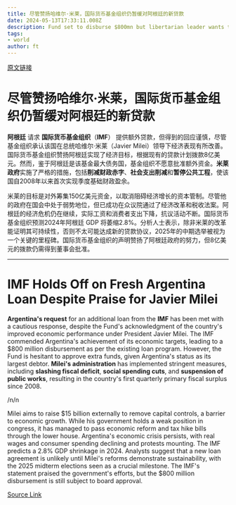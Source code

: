 ```yaml
---
title: 尽管赞扬哈维尔·米莱，国际货币基金组织仍暂缓对阿根廷的新贷款
date: 2024-05-13T17:33:11.008Z
description: Fund set to disburse $800mn but libertarian leader wants to borrow more to speed up removal of currency controls
tags: 
- world
author: ft
---
```


[原文链接](https://ft.com/content/11e0b81f-50fa-4aff-b0e9-c462a9469818)

# 尽管赞扬哈维尔·米莱，国际货币基金组织仍暂缓对阿根廷的新贷款

**阿根廷** 请求 **国际货币基金组织**（**IMF**） 提供额外贷款，但得到的回应谨慎，尽管基金组织承认该国在总统哈维尔·米莱（Javier Milei）领导下经济表现有所改善。国际货币基金组织赞扬阿根廷实现了经济目标，根据现有的贷款计划拨款8亿美元。然而，鉴于阿根廷是该基金最大债务国，基金组织不愿意批准额外资金。**米莱政府**实施了严格的措施，包括**削减财政赤字**、**社会支出削减**和**暂停公共工程**，使该国自2008年以来首次实现季度基础财政盈余。 

米莱的目标是对外筹集150亿美元资金，以取消阻碍经济增长的资本管制。尽管他的政府在国会中处于弱势地位，但已成功在众议院通过了经济改革和税收法案。阿根廷的经济危机仍在继续，实际工资和消费者支出下降，抗议活动不断。国际货币基金组织预测2024年阿根廷 GDP 将萎缩2.8%。分析人士表示，除非米莱的改革能证明其可持续性，否则不太可能达成新的贷款协议，2025年的中期选举被视为一个关键的里程碑。国际货币基金组织的声明赞扬了阿根廷政府的努力，但8亿美元的拨款仍需得到董事会批准。

---

# IMF Holds Off on Fresh Argentina Loan Despite Praise for Javier Milei 

**Argentina's request** for an additional loan from the **IMF** has been met with a cautious response, despite the Fund's acknowledgment of the country's improved economic performance under President Javier Milei. The IMF commended Argentina's achievement of its economic targets, leading to a $800 million disbursement as per the existing loan program. However, the Fund is hesitant to approve extra funds, given Argentina's status as its largest debtor. **Milei's administration** has implemented stringent measures, including **slashing fiscal deficit**, **social spending cuts**, and **suspension of public works**, resulting in the country's first quarterly primary fiscal surplus since 2008. 

/n/n

Milei aims to raise $15 billion externally to remove capital controls, a barrier to economic growth. While his government holds a weak position in congress, it has managed to pass economic reform and tax hike bills through the lower house. Argentina's economic crisis persists, with real wages and consumer spending declining and protests mounting. The IMF predicts a 2.8% GDP shrinkage in 2024. Analysts suggest that a new loan agreement is unlikely until Milei's reforms demonstrate sustainability, with the 2025 midterm elections seen as a crucial milestone. The IMF's statement praised the government's efforts, but the $800 million disbursement is still subject to board approval.

[Source Link](https://ft.com/content/11e0b81f-50fa-4aff-b0e9-c462a9469818)


